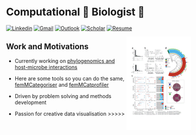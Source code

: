 # Computational :floppy_disk:	Biologist :microscope:	

[![Linkedin](https://img.shields.io/badge/-LinkedIn-blue?style=flat&logo=Linkedin&logoColor=white)](https://www.linkedin.com/in/matthew-robert-hayward-53369824/)
[![Gmail](https://img.shields.io/badge/-Gmail-c14438?style=flat&logo=Gmail&logoColor=white)](mailto:matthew.hayward1986@gmail.com)
[![Outlook](https://img.shields.io/badge/-Outlook-0078D4?style=flat&logo=Microsoft-Outlook&logoColor=white)](mailto:mhayward2@mgh.harvard.edu)
[![Scholar](https://img.shields.io/badge/Google-Scholar-yellow)](https://scholar.google.com/citations?user=fQ7R-x8AAAAJ&hl=en)
[![Resume](https://img.shields.io/badge/current-resume-lightgrey)](https://drive.google.com/file/d/1YCVuCWhy35vv8Y83oHgCvLbfhY8hAepu/view?usp=sharing)

<img width="35%" align="right" alt="Github" src="https://github.com/mattHay/mattHay/blob/main/pics.gif" />

## Work and Motivations

- Currently working on [<ins>phylogenomics and host-microbe interactions</ins>](https://github.com/mattHay/FGT_phylogenomics)

- Here are some tools so you can do the same, [<ins>femMCategoriser</ins>](https://github.com/mattHay/femMCategoriser) and [<ins>femMCatprofiler</ins>](https://github.com/mattHay/femMCatprofiler)

- Driven by problem solving and methods development

- Passion for creative data visualisation     >>>>>

